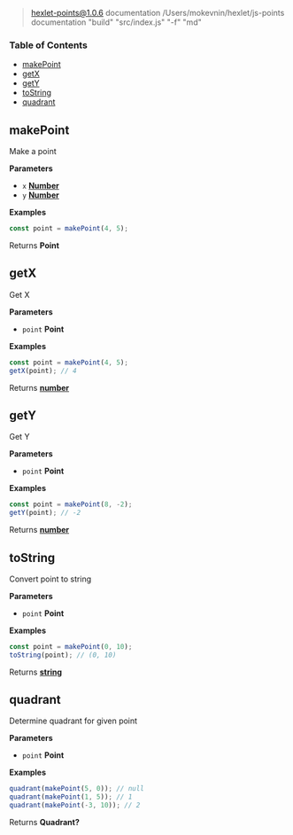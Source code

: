 
> hexlet-points@1.0.6 documentation /Users/mokevnin/hexlet/js-points
> documentation "build" "src/index.js" "-f" "md"

<!-- Generated by documentation.js. Update this documentation by updating the source code. -->

### Table of Contents

-   [makePoint][1]
-   [getX][2]
-   [getY][3]
-   [toString][4]
-   [quadrant][5]

## makePoint

Make a point

**Parameters**

-   `x` **[Number][6]** 
-   `y` **[Number][6]** 

**Examples**

```javascript
const point = makePoint(4, 5);
```

Returns **Point** 

## getX

Get X

**Parameters**

-   `point` **Point** 

**Examples**

```javascript
const point = makePoint(4, 5);
getX(point); // 4
```

Returns **[number][6]** 

## getY

Get Y

**Parameters**

-   `point` **Point** 

**Examples**

```javascript
const point = makePoint(8, -2);
getY(point); // -2
```

Returns **[number][6]** 

## toString

Convert point to string

**Parameters**

-   `point` **Point** 

**Examples**

```javascript
const point = makePoint(0, 10);
toString(point); // (0, 10)
```

Returns **[string][7]** 

## quadrant

Determine quadrant for given point

**Parameters**

-   `point` **Point** 

**Examples**

```javascript
quadrant(makePoint(5, 0)); // null
quadrant(makePoint(1, 5)); // 1
quadrant(makePoint(-3, 10)); // 2
```

Returns **Quadrant?** 

[1]: #makepoint

[2]: #getx

[3]: #gety

[4]: #tostring

[5]: #quadrant

[6]: https://developer.mozilla.org/docs/Web/JavaScript/Reference/Global_Objects/Number

[7]: https://developer.mozilla.org/docs/Web/JavaScript/Reference/Global_Objects/String
